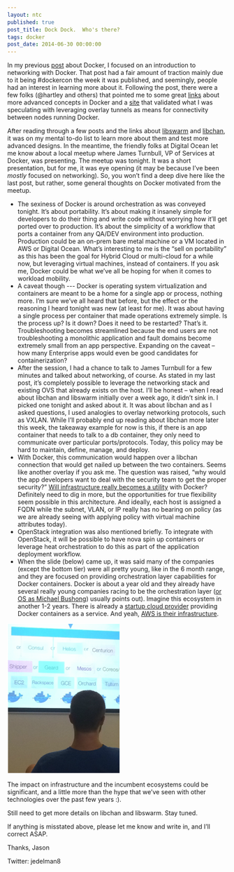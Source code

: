 ```yaml
---
layout: ntc
published: true
post_title: Dock Dock.  Who's there?
tags: docker
post_date: 2014-06-30 00:00:00 
---
```


In my previous [post](/home/docker-networking) about Docker, I focused on an introduction to networking with Docker.  That post had a fair amount of traction mainly due to it being #dockercon the week it was published, and seemingly, people had an interest in learning more about it. <!--more--> Following the post, there were a few folks (@hartley and others) that pointed me to some great [links](https://twitter.com/hartley/status/478638933430263808) about more advanced concepts in Docker and a [site](http://blog.thestateofme.com/2014/06/08/connecting-docker-containers-between-vms-with-vxlan/) that validated what I was speculating with leveraging overlay tunnels as means for connectivity between nodes running Docker.


After reading through a few posts and the links about [libswarm](https://github.com/docker/libswarm) and [libchan](https://github.com/docker/libchan), it was on my mental to-do list to learn more about them and test more advanced designs.  In the meantime, the friendly folks at Digital Ocean let me know about a local meetup where James Turnbull, VP of Services at Docker, was presenting.  The meetup was tonight.  It was a short presentation, but for me, it was eye opening (it may be because I’ve been *mostly* focused on networking).  So, you won’t find a deep dive here like the last post, but rather, some general thoughts on Docker motivated from the meetup.

* The sexiness of Docker is around orchestration as was conveyed tonight.  It’s about portability.  It’s about making it insanely simple for developers to do their thing and write code without worrying how it’ll get ported over to production.  It’s about the simplicity of a workflow that ports a container from any QA/DEV environment into production.  Production could be an on-prem bare metal machine or a VM located in AWS or Digital Ocean.   What’s interesting to me is the “sell on portability” as this has been the goal for Hybrid Cloud or multi-cloud for a while now, but leveraging virtual machines, instead of containers.  If you ask me, Docker could be what we’ve all be hoping for when it comes to workload mobility.
* A caveat though --- Docker is operating system virtualization and containers are meant to be a home for a single app or process, nothing more.  I’m sure we’ve all heard that before, but the effect or the reasoning I heard tonight was new (at least for me).  It was about having a single process per container that made operations extremely simple.  Is the process up? Is it down? Does it need to be restarted?  That’s it.  Troubleshooting becomes streamlined because the end users are not troubleshooting a monolithic application and fault domains become extremely small from an app perspective.  Expanding on the caveat – how many Enterprise apps would even be good candidates for containerization?
* After the session, I had a chance to talk to James Turnbull for a few minutes and talked about networking, of course.   As stated in my last post, it’s completely possible to leverage the networking stack and existing OVS that already exists on the host.  I’ll be honest – when I read about libchan and libswarm initially over a week ago, it didn’t sink in.  I picked one tonight and asked about it.  It was about libchan and as I asked questions, I used analogies to overlay networking protocols, such as VXLAN.  While I’ll probably end up reading about libchan more later this week, the takeaway example for now is this, if there is an app container that needs to talk to a db container, they only need to communicate over particular ports/protocols.  Today, this policy may be hard to maintain, define, manage, and deploy. 
* With Docker, this communication would happen over a libchan connection that would get nailed up between the two containers.  Seems like another overlay if you ask me.  The question was raised, “why would the app developers want to deal with the security team to get the proper security?” [Will infrastructure really becomes a utility](http://blog.ipspace.net/2013/04/they-want-networking-to-be-utility-lets.html) with Docker?  Definitely need to dig in more, but the opportunities for true flexibility seem possible in this architecture.  And ideally, each host is assigned a FQDN while the subnet, VLAN, or IP really has no bearing on policy (as we are already seeing with applying policy with virtual machine attributes today).
* OpenStack integration was also mentioned briefly.  To integrate with OpenStack, it will be possible to have nova spin up containers or leverage heat orchestration to do this as part of the application deployment workflow.
* When the slide (below) came up, it was said many of the companies (except the bottom tier) were all pretty young, like in the 6 month range, and they are focused on providing orchestration layer capabilities for Docker containers.  Docker is about a year old and they already have several really young companies racing to be the orchestration layer ([or OS as Michael Bushong](https://twitter.com/mbushong/status/478268311415689216)) usually points out).  Imagine this ecosystem in another 1-2 years.  There is already a [startup cloud provider](https://www.tutum.co/) providing Docker containers as a service.  And yeah, [AWS is their infrastructure](https://docs.tutum.co/technical/#what-kind-of-infrastructure-does-tutum-run-on).

![dockdock](/img/dockdock.png)

The impact on infrastructure and the incumbent ecosystems could be significant, and a little more than the hype that we’ve seen with other technologies over the past few years :).

Still need to get more details on libchan and libswarm.  Stay tuned.

If anything is misstated above, please let me know and write in, and I’ll correct ASAP.

Thanks,
Jason

Twitter: jedelman8


